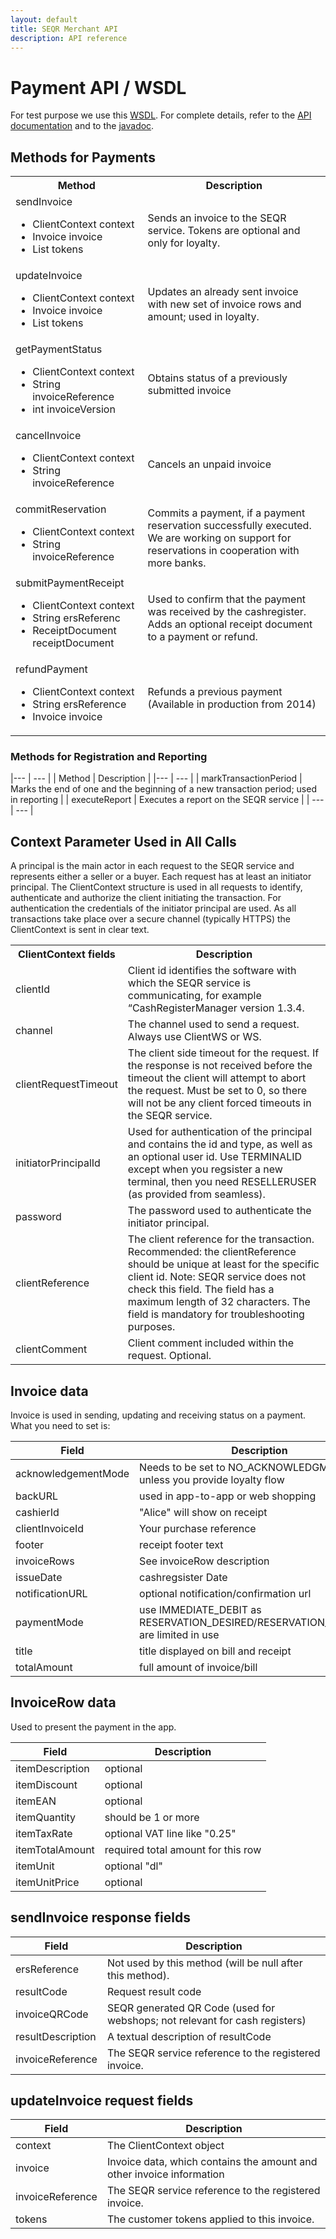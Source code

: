 ```yaml
---
layout: default
title: SEQR Merchant API
description: API reference
---
```


# Payment API / WSDL

For test purpose we use this [WSDL](http://extdev4.seqr.se/extclientproxy/service/v2?wsdl).
For complete details, refer to the [API documentation](/downloads/ersifextclient-2.4.2.1-manual-SEQR.pdf)
and to the [javadoc](/downloads/ersifextclient-2.4.2.1-javadoc/). 

## Methods for Payments

<table>
   <tbody>
      <tr>
         <th>Method</th>
         <th>Description</th>
      </tr>
      <tr>
         <td>
            sendInvoice
            <ul>
               <li>ClientContext context</li>
               <li>Invoice invoice</li>
               <li>
                  List
                  <customertoken> tokens</customertoken>
               </li>
            </ul>
         </td>
         <td>Sends an invoice to the SEQR service. Tokens are optional and only for loyalty.
         </td>
      </tr>
      <tr>
         <td>
            updateInvoice
            <ul>
               <li>ClientContext context</li>
               <li>Invoice invoice</li>
               <li>
                  List
                  <customertoken> tokens</customertoken>
               </li>
            </ul>
         </td>
         <td>Updates an already sent invoice with new set of invoice rows and amount; used in loyalty.
         </td>
      </tr>
      <tr>
         <td>
            getPaymentStatus
            <ul>
               <li>ClientContext context</li>
               <li>String invoiceReference</li>
               <li>int invoiceVersion</li>
            </ul>
         </td>
         <td>Obtains status of a previously submitted invoice
         </td>
      </tr>
      <tr>
         <td>
            cancelInvoice
            <ul>
               <li>ClientContext context</li>
               <li>String invoiceReference</li>
            </ul>
         </td>
         <td>Cancels an unpaid invoice
         </td>
      </tr>
      <tr>
         <td>
            commitReservation
            <ul>
               <li>ClientContext context</li>
               <li>String invoiceReference</li>
            </ul>
         </td>
         <td>Commits a payment, if a payment reservation successfully executed.
            We are working on support for reservations in cooperation with more banks.
         </td>
      </tr>
      <tr>
         <td>
            submitPaymentReceipt
            <ul>
               <li>ClientContext context</li>
               <li>String ersReferenc</li>
               <li>ReceiptDocument receiptDocument</li>
            </ul>
         </td>
         <td>
            Used to confirm that the payment was received by the cashregister. 
            Adds an optional receipt document to a payment or refund.
         </td>
      </tr>
      <tr>
         <td>
            refundPayment
            <ul>
               <li>ClientContext context</li>
               <li>String ersReference</li>
               <li>Invoice invoice</li>
            </ul>
         </td>
         <td>Refunds a previous payment (Available in production from 2014)
         </td>
      </tr>
   </tbody>
</table>


### Methods for Registration and Reporting 


|--- | --- |
|  Method | Description |
|--- | --- |
| markTransactionPeriod | Marks the end of one and the beginning of a new transaction period; used in reporting |
| executeReport | Executes a report on the SEQR service |
| --- | --- |



## Context Parameter Used in All Calls



A principal is the main actor in each request to the SEQR service and represents either a seller or a buyer. Each request has at least an initiator principal.
The ClientContext structure is used in all requests to identify, authenticate and authorize the client initiating the transaction. For authentication the credentials of the initiator principal are used. As all transactions take place over a secure channel (typically HTTPS) the ClientContext is sent in clear text.

<table>
<tr><th>ClientContext fields</th><th>Description</th></tr>
<tr><td>clientId </td>
    <td> Client id identifies the software with which the SEQR service is communicating, for example “CashRegisterManager version 1.3.4.</td></tr>
<tr><td>channel </td>
    <td> The channel used to send a request. Always use ClientWS or WS. </td></tr>
<tr><td>clientRequestTimeout </td>
    <td> The client side timeout for the request. If the response is not received before the timeout the client will attempt to abort the request. Must be set to 0, so there will not be any client forced timeouts in the SEQR service. </td></tr>
<tr><td>initiatorPrincipalId </td>
    <td> Used for authentication of the principal and contains the id and type, as well as an optional user id. 
         Use TERMINALID except when you regsister a new terminal, then you need RESELLERUSER (as provided from seamless). 
    </td></tr>
<tr><td>password</td>
    <td>The password used to authenticate the initiator principal.</td></tr>
<tr><td>clientReference </td>
    <td>The client reference for the transaction.
        Recommended: the clientReference should be unique at least for the specific client id.
        Note: SEQR service does not check this field. The field has a maximum length of 32 characters. 
        The field is mandatory for troubleshooting purposes.
    </td></tr>
<tr><td>clientComment </td>
    <td>Client comment included within the request. Optional.</td></tr>
</table>


## Invoice data 


Invoice is used in sending, updating and receiving status on a payment. What you need to set is: 


| Field | Description |
| --- | --- |
| acknowledgementMode | Needs to be set to NO_ACKNOWLEDGMENT unless you provide loyalty flow |
| backURL | used in app-to-app or web shopping |
| cashierId | "Alice" will show on receipt |
| clientInvoiceId | Your purchase reference |
| footer | receipt footer text |
| invoiceRows | See invoiceRow description |
| issueDate | cashregsister Date  |
| notificationURL | optional notification/confirmation url |
| paymentMode | use IMMEDIATE_DEBIT as RESERVATION_DESIRED/RESERVATION_REQUIRED are limited in use  |
| title | title displayed on bill and receipt |
| totalAmount | full amount of invoice/bill |


## InvoiceRow data 


Used to present the payment in the app. 


| Field | Description |
| --- | --- |
| itemDescription | optional |
| itemDiscount | optional |
| itemEAN | optional |
| itemQuantity | should be 1 or more |
| itemTaxRate | optional VAT line like "0.25" |
| itemTotalAmount | required total amount for this row |
| itemUnit | optional "dl" |
| itemUnitPrice | optional  |


## sendInvoice response fields


| Field | Description |
| --- | --- |
| ersReference | Not used by this method (will be null after this method). |
| resultCode | Request result code |
| invoiceQRCode | SEQR generated QR Code (used for webshops; not relevant for cash registers) |
| resultDescription | A textual description of resultCode  |
|invoiceReference  | The SEQR service reference to the registered invoice. |


## updateInvoice request fields

| Field | Description |
| --- | --- |
| context | The ClientContext object |
| invoice | Invoice data, which contains the amount and other invoice information |
| invoiceReference | The SEQR service reference to the registered invoice. |
| tokens | The customer tokens applied to this invoice. |


